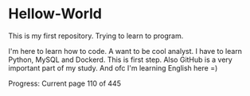 # Hellow-World
This is my first repository. Trying to learn to program.

I'm here to learn how to code. A want to be cool analyst. I have to learn Python, MySQL and Dockerd. This is first step.
Also GitHub is a very important part of my study.
And ofc I'm learning English here =) 


Progress: Current page 110 of 445